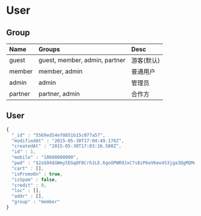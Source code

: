 # User

## Group

| Name    | Groups                        | Desc       |
|:--------|:------------------------------|:-----------|
| guest   | guest, member, admin, partner | 游客(默认) |
| member  | member, admin                 | 普通用户   |
| admin   | admin                         | 管理员     |
| partner | partner, admin                | 合作方     |

## User
```js
{
  "_id" : "5569ed54ef0851b15c077a57",
  "modifiedAt" : "2015-05-30T17:04:49.176Z",
  "createdAt" : "2015-05-30T17:03:16.580Z",
  "id" : 1,
  "mobile" : "18600000000",
  "pwd" : "$2a$04$GWmySEGq8FBCrhJLE.6goOPWR9JxC7s8zP6eVKeo4S3jga3QgMQMe",
  "cart" : [],
  "isPromoOn" : true,
  "isSpam" : false,
  "credit" : 0,
  "loc" : [],
  "addr" : [],
  "group" : "member"
}
```
